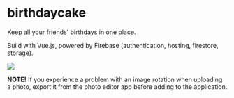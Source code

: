 # birthdaycake

Keep all your friends' birthdays in one place. 

Build with Vue.js, powered by Firebase (authentication, hosting, firestore, storage).

<img src="https://github.com/SmileyDoodle/Lens-Reminder/blob/master/src/assets/images/BirthCake.png">

<strong>NOTE!</strong> If you experience a problem with an image rotation when uploading a photo, export it from the photo editor app before adding to the application. 

